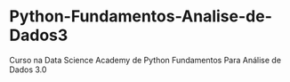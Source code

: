 # Python-Fundamentos-Analise-de-Dados3
Curso na Data Science Academy de Python Fundamentos Para Análise de Dados 3.0
